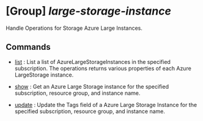 # [Group] _large-storage-instance_

Handle Operations for Storage Azure Large Instances.

## Commands

- [list](/Commands/large-storage-instance/_list.md)
: List a list of AzureLargeStorageInstances in the specified subscription. The operations returns various properties of each Azure LargeStorage instance.

- [show](/Commands/large-storage-instance/_show.md)
: Get an Azure Large Storage instance for the specified subscription, resource group, and instance name.

- [update](/Commands/large-storage-instance/_update.md)
: Update the Tags field of a Azure Large Storage Instance for the specified subscription, resource group, and instance name.
